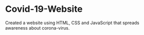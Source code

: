 # Covid-19-Website
Created a website using HTML, CSS and JavaScript that spreads awareness about corona-virus.
